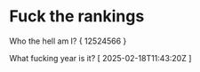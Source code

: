 # Fuck the rankings

Who the hell am I?
{ 12524566 }

What fucking year is it?
[ 2025-02-18T11:43:20Z ]
